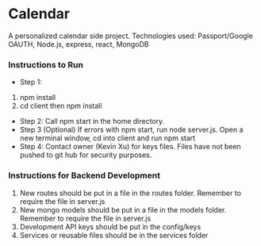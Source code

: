 # Calendar
A personalized calendar side project. Technologies used: Passport/Google OAUTH, Node.js, express, react, MongoDB

### Instructions to Run
* Step 1:
1. npm install
2. cd client then npm install
* Step 2:
Call npm start in the home directory. 
* Step 3 (Optional) 
If errors with npm start, run node server.js. Open a new terminal window, cd into client and run npm start
* Step 4: 
Contact owner (Kevin Xu) for keys files. Files have not been pushed to git hub for security purposes. 

### Instructions for Backend Development
1. New routes should be put in a file in the routes folder. Remember to require the file in server.js
2. New mongo models should be put in a file in the models folder. Remember to require the file in server.js
3. Development API keys should be put in the config/keys
4. Services or reusable files should be in the services folder
